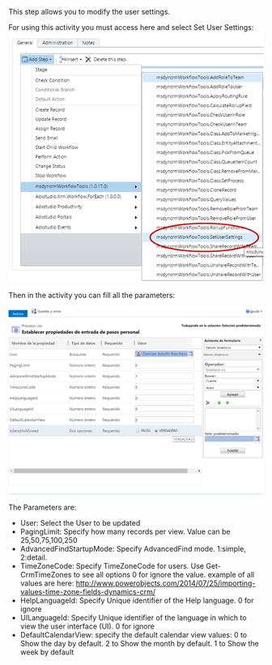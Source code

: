This step allows you to modify the user settings.

For using this activity you must access here and select Set User Settings:
![](Set%20User%20Settings_wf1.gif)


Then in the activity you can fill all the parameters:

![](Set%20User%20Settings_wf2.png)

The Parameters are:
* User: Select the User to be updated
* PagingLimit: Specify how many records per view. Value can be 25,50,75,100,250  
* AdvancedFindStartupMode: Specify AdvancedFind mode. 1:simple, 2:detail.
* TimeZoneCode: Specify TimeZoneCode for users. Use Get-CrmTimeZones to see all options 0 for ignore the value. example of all values are here: http://www.powerobjects.com/2014/07/25/importing-values-time-zone-fields-dynamics-crm/
* HelpLanguageId: Specify Unique identifier of the Help language. 0 for ignore
* UILanguageId: Specify Unique identifier of the language in which to view the user interface (UI). 0 for ignore
* DefaultCalendarView: specify the default calendar view values:  0 to Show the day by default. 2 to Show the month by default.  1 to Show the week by default
